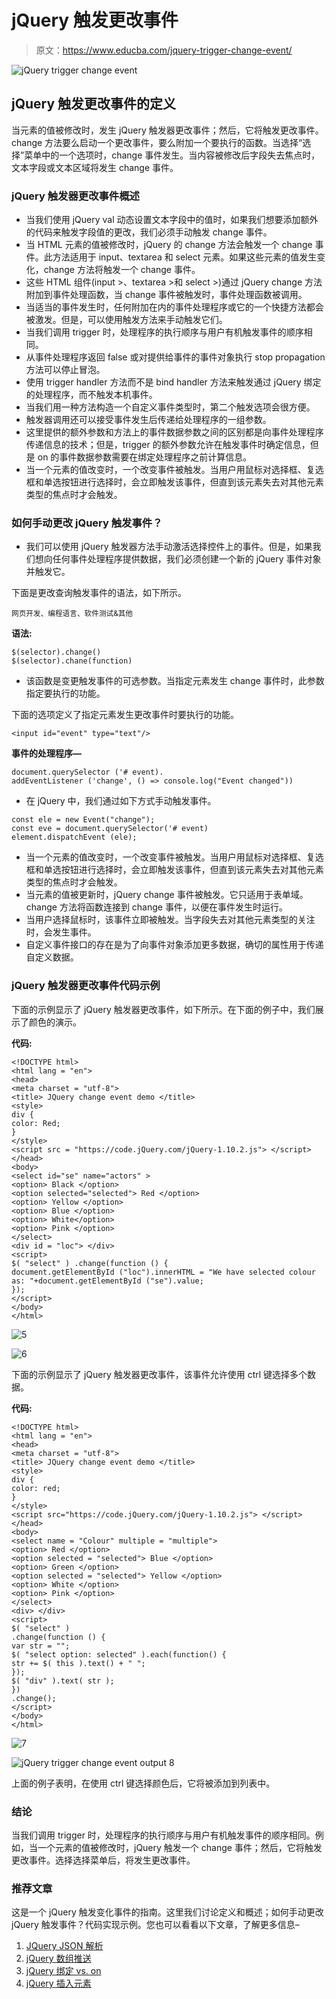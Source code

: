 # jQuery 触发更改事件

> 原文：<https://www.educba.com/jquery-trigger-change-event/>

![jQuery trigger change event](img/d586ebe0b657a51bca2b32bac0b03522.png)



## jQuery 触发更改事件的定义

当元素的值被修改时，发生 jQuery 触发器更改事件；然后，它将触发更改事件。change 方法要么启动一个更改事件，要么附加一个要执行的函数。当选择“选择”菜单中的一个选项时，change 事件发生。当内容被修改后字段失去焦点时，文本字段或文本区域将发生 change 事件。

### jQuery 触发器更改事件概述

*   当我们使用 jQuery val 动态设置文本字段中的值时，如果我们想要添加额外的代码来触发字段值的更改，我们必须手动触发 change 事件。
*   当 HTML 元素的值被修改时，jQuery 的 change 方法会触发一个 change 事件。此方法适用于 input、textarea 和 select 元素。如果这些元素的值发生变化，change 方法将触发一个 change 事件。
*   这些 HTML 组件(input >、textarea >和 select >)通过 jQuery change 方法附加到事件处理函数，当 change 事件被触发时，事件处理函数被调用。
*   当适当的事件发生时，任何附加在内的事件处理程序或它的一个快捷方法都会被激发。但是，可以使用触发方法来手动触发它们。
*   当我们调用 trigger 时，处理程序的执行顺序与用户有机触发事件的顺序相同。
*   从事件处理程序返回 false 或对提供给事件的事件对象执行 stop propagation 方法可以停止冒泡。
*   使用 trigger handler 方法而不是 bind handler 方法来触发通过 jQuery 绑定的处理程序，而不触发本机事件。
*   当我们用一种方法构造一个自定义事件类型时，第二个触发选项会很方便。
*   触发器调用还可以接受事件发生后传递给处理程序的一组参数。
*   这里提供的额外参数和方法上的事件数据参数之间的区别都是向事件处理程序传递信息的技术；但是，trigger 的额外参数允许在触发事件时确定信息，但是 on 的事件数据参数需要在绑定处理程序之前计算信息。
*   当一个元素的值改变时，一个改变事件被触发。当用户用鼠标对选择框、复选框和单选按钮进行选择时，会立即触发该事件，但直到该元素失去对其他元素类型的焦点时才会触发。

### 如何手动更改 jQuery 触发事件？

*   我们可以使用 jQuery 触发器方法手动激活选择控件上的事件。但是，如果我们想向任何事件处理程序提供数据，我们必须创建一个新的 jQuery 事件对象并触发它。

下面是更改查询触发事件的语法，如下所示。

<small>网页开发、编程语言、软件测试&其他</small>

**语法:**

```
$(selector).change()
$(selector).chane(function)
```

*   该函数是变更触发事件的可选参数。当指定元素发生 change 事件时，此参数指定要执行的功能。

下面的选项定义了指定元素发生更改事件时要执行的功能。

```
<input id="event" type="text"/>
```

**事件的处理程序—**

```
document.querySelector ('# event).
addEventListener ('change', () => console.log("Event changed"))
```

*   在 jQuery 中，我们通过如下方式手动触发事件。

```
const ele = new Event("change");
const eve = document.querySelector('# event)
element.dispatchEvent (ele);
```

*   当一个元素的值改变时，一个改变事件被触发。当用户用鼠标对选择框、复选框和单选按钮进行选择时，会立即触发该事件，但直到该元素失去对其他元素类型的焦点时才会触发。
*   当元素的值被更新时，jQuery change 事件被触发。它只适用于表单域。change 方法将函数连接到 change 事件，以便在事件发生时运行。
*   当用户选择鼠标时，该事件立即被触发。当字段失去对其他元素类型的关注时，会发生事件。
*   自定义事件接口的存在是为了向事件对象添加更多数据，确切的属性用于传递自定义数据。

### jQuery 触发器更改事件代码示例

下面的示例显示了 jQuery 触发器更改事件，如下所示。在下面的例子中，我们展示了颜色的演示。

**代码:**

```
<!DOCTYPE html>
<html lang = "en">
<head>
<meta charset = "utf-8">
<title> JQuery change event demo </title>
<style>
div {
color: Red;
}
</style>
<script src = "https://code.jQuery.com/jQuery-1.10.2.js"> </script>
</head>
<body>
<select id="se" name="actors" >
<option> Black </option>
<option selected="selected"> Red </option>
<option> Yellow </option>
<option> Blue </option>
<option> White</option>
<option> Pink </option>
</select>
<div id = "loc"> </div>
<script>
$( "select" ) .change(function () {
document.getElementById ("loc").innerHTML = "We have selected colour as: "+document.getElementById ("se").value;
});
</script>
</body>
</html>
```

![5](img/159286d09efaebadd51bc81b8a7852c1.png)



![6](img/03344f4199621e73c4013fea568f6d96.png)



下面的示例显示了 jQuery 触发器更改事件，该事件允许使用 ctrl 键选择多个数据。

**代码:**

```
<!DOCTYPE html>
<html lang = "en">
<head>
<meta charset = "utf-8">
<title> JQuery change event demo </title>
<style>
div {
color: red;
}
</style>
<script src="https://code.jQuery.com/jQuery-1.10.2.js"> </script>
</head>
<body>
<select name = "Colour" multiple = "multiple">
<option> Red </option>
<option selected = "selected"> Blue </option>
<option> Green </option>
<option selected = "selected"> Yellow </option>
<option> White </option>
<option> Pink </option>
</select>
<div> </div>
<script>
$( "select" )
.change(function () {
var str = "";
$( "select option: selected" ).each(function() {
str += $( this ).text() + " ";
});
$( "div" ).text( str );
})
.change();
</script>
</body>
</html>
```

![7](img/119c153a47fe3bf5d8bc00e8e2b071e6.png)



![jQuery trigger change event output 8](img/88007bccbb9b9fb90bb246634fd575e4.png)



上面的例子表明，在使用 ctrl 键选择颜色后，它将被添加到列表中。

### 结论

当我们调用 trigger 时，处理程序的执行顺序与用户有机触发事件的顺序相同。例如，当一个元素的值被修改时，jQuery 触发一个 change 事件；然后，它将触发更改事件。选择选择菜单后，将发生更改事件。

### 推荐文章

这是一个 jQuery 触发变化事件的指南。这里我们讨论定义和概述；如何手动更改 jQuery 触发事件？代码实现示例。您也可以看看以下文章，了解更多信息–

1.  [JQuery JSON 解析](https://www.educba.com/jquery-json-parse/)
2.  [jQuery 数组推送](https://www.educba.com/jquery-array-push/)
3.  [jQuery 绑定 vs. on](https://www.educba.com/jquery-bind-vs-on/)
4.  [jQuery 插入元素](https://www.educba.com/jquery-insert-element/)





